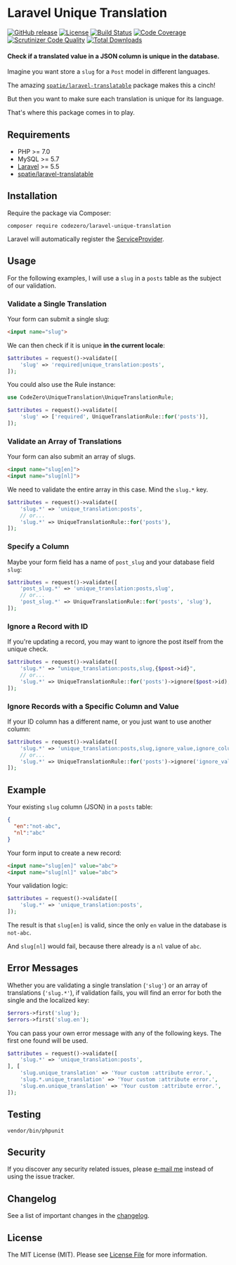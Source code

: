 # Laravel Unique Translation

[![GitHub release](https://img.shields.io/github/release/codezero-be/laravel-unique-translation.svg)]()
[![License](https://img.shields.io/packagist/l/codezero/laravel-unique-translation.svg)]()
[![Build Status](https://scrutinizer-ci.com/g/codezero-be/laravel-unique-translation/badges/build.png?b=master)](https://scrutinizer-ci.com/g/codezero-be/laravel-unique-translation/build-status/master)
[![Code Coverage](https://scrutinizer-ci.com/g/codezero-be/laravel-unique-translation/badges/coverage.png?b=master)](https://scrutinizer-ci.com/g/codezero-be/laravel-unique-translation/?branch=master)
[![Scrutinizer Code Quality](https://scrutinizer-ci.com/g/codezero-be/laravel-unique-translation/badges/quality-score.png?b=master)](https://scrutinizer-ci.com/g/codezero-be/laravel-unique-translation/?branch=master)
[![Total Downloads](https://img.shields.io/packagist/dt/codezero/laravel-unique-translation.svg)](https://packagist.org/packages/codezero/laravel-unique-translation)

#### Check if a translated value in a JSON column is unique in the database.

Imagine you want store a `slug` for a `Post` model in different languages.

The amazing [`spatie/laravel-translatable`](https://github.com/spatie/laravel-translatable) package makes this a cinch!

But then you want to make sure each translation is unique for its language.

That's where this package comes in to play.

## Requirements

-   PHP >= 7.0
-   MySQL >= 5.7
-   [Laravel](https://laravel.com/) >= 5.5
-   [spatie/laravel-translatable](https://github.com/spatie/laravel-translatable)

## Installation

Require the package via Composer:

```
composer require codezero/laravel-unique-translation
```
Laravel will automatically register the [ServiceProvider](https://github.com/codezero-be/laravel-unique-translation/blob/master/src/UniqueTranslationServiceProvider.php).

## Usage

For the following examples, I will use a `slug` in a `posts` table as the subject of our validation.

### Validate a Single Translation

Your form can submit a single slug:

```html
<input name="slug">
```

We can then check if it is unique **in the current locale**:

```php
$attributes = request()->validate([
    'slug' => 'required|unique_translation:posts',
]);
```

You could also use the Rule instance:

```php
use CodeZero\UniqueTranslation\UniqueTranslationRule;

$attributes = request()->validate([
    'slug' => ['required', UniqueTranslationRule::for('posts')],
]);
```

### Validate an Array of Translations

Your form can also submit an array of slugs.

```html
<input name="slug[en]">
<input name="slug[nl]">
```

We need to validate the entire array in this case. Mind the `slug.*` key.

```php
$attributes = request()->validate([
    'slug.*' => 'unique_translation:posts',
    // or...
    'slug.*' => UniqueTranslationRule::for('posts'),
]);
```

### Specify a Column

Maybe your form field has a name of `post_slug` and your database field `slug`:

```php
$attributes = request()->validate([
    'post_slug.*' => 'unique_translation:posts,slug',
    // or...
    'post_slug.*' => UniqueTranslationRule::for('posts', 'slug'),
]);
```

### Ignore a Record with ID

If you're updating a record, you may want to ignore the post itself from the unique check.

```php
$attributes = request()->validate([
    'slug.*' => "unique_translation:posts,slug,{$post->id}",
    // or...
    'slug.*' => UniqueTranslationRule::for('posts')->ignore($post->id),
]);
```

### Ignore Records with a Specific Column and Value

If your ID column has a different name, or you just want to use another column:

```php
$attributes = request()->validate([
    'slug.*' => 'unique_translation:posts,slug,ignore_value,ignore_column',
    // or...
    'slug.*' => UniqueTranslationRule::for('posts')->ignore('ignore_value', 'ignore_column'),
]);
```

## Example

Your existing `slug`  column (JSON) in a `posts` table:

```json
{
  "en":"not-abc",
  "nl":"abc"
}
```

Your form input to create a new record:


```html
<input name="slug[en]" value="abc">
<input name="slug[nl]" value="abc">
```

Your validation logic:

```php
$attributes = request()->validate([
    'slug.*' => 'unique_translation:posts',
]);
```

The result is that `slug[en]` is valid, since the only `en` value in the database is `not-abc`.

And `slug[nl]` would fail, because there already is a `nl` value of `abc`.

## Error Messages

Whether you are validating a single translation (`'slug'`) or an array of translations (`'slug.*'`), if validation fails, you will find an error for both the single and the localized key:

```php
$errors->first('slug');
$errors->first('slug.en');
```

You can pass your own error message with any of the following keys. The first one found will be used.

```php
$attributes = request()->validate([
    'slug.*' => 'unique_translation:posts',
], [
    'slug.unique_translation' => 'Your custom :attribute error.',
    'slug.*.unique_translation' => 'Your custom :attribute error.',
    'slug.en.unique_translation' => 'Your custom :attribute error.',
]);
```

## Testing

```
vendor/bin/phpunit
```

## Security

If you discover any security related issues, please [e-mail me](mailto:ivan@codezero.be) instead of using the issue tracker.

## Changelog

See a list of important changes in the [changelog](https://github.com/codezero-be/laravel-unique-translation/blob/master/CHANGELOG.md).

## License

The MIT License (MIT). Please see [License File](https://github.com/codezero-be/laravel-unique-translation/blob/master/LICENSE.md) for more information.
